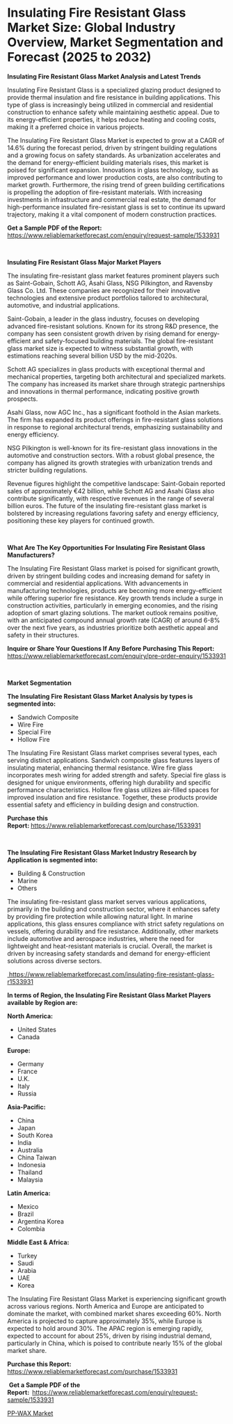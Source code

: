 <p><h1>Insulating Fire Resistant Glass Market Size: Global Industry Overview, Market Segmentation and Forecast (2025 to 2032)</h1></p><p><strong>Insulating Fire Resistant Glass Market Analysis and Latest Trends</strong></p>
<p><p>Insulating Fire Resistant Glass is a specialized glazing product designed to provide thermal insulation and fire resistance in building applications. This type of glass is increasingly being utilized in commercial and residential construction to enhance safety while maintaining aesthetic appeal. Due to its energy-efficient properties, it helps reduce heating and cooling costs, making it a preferred choice in various projects.</p><p>The Insulating Fire Resistant Glass Market is expected to grow at a CAGR of 14.6% during the forecast period, driven by stringent building regulations and a growing focus on safety standards. As urbanization accelerates and the demand for energy-efficient building materials rises, this market is poised for significant expansion. Innovations in glass technology, such as improved performance and lower production costs, are also contributing to market growth. Furthermore, the rising trend of green building certifications is propelling the adoption of fire-resistant materials. With increasing investments in infrastructure and commercial real estate, the demand for high-performance insulated fire-resistant glass is set to continue its upward trajectory, making it a vital component of modern construction practices.</p></p>
<p><strong>Get a Sample PDF of the Report:&nbsp;</strong> <a href="https://www.reliablemarketforecast.com/enquiry/request-sample/1533931?utm_campaign=1890&utm_medium=2&utm_source=Github&utm_content=ia&utm_term=02022025&utm_id=insulating-fire-resistant-glass">https://www.reliablemarketforecast.com/enquiry/request-sample/1533931</a></p>
<p>&nbsp;</p>
<p><strong>Insulating Fire Resistant Glass Major Market Players</strong></p>
<p><p>The insulating fire-resistant glass market features prominent players such as Saint-Gobain, Schott AG, Asahi Glass, NSG Pilkington, and Ravensby Glass Co. Ltd. These companies are recognized for their innovative technologies and extensive product portfolios tailored to architectural, automotive, and industrial applications.</p><p>Saint-Gobain, a leader in the glass industry, focuses on developing advanced fire-resistant solutions. Known for its strong R&D presence, the company has seen consistent growth driven by rising demand for energy-efficient and safety-focused building materials. The global fire-resistant glass market size is expected to witness substantial growth, with estimations reaching several billion USD by the mid-2020s.</p><p>Schott AG specializes in glass products with exceptional thermal and mechanical properties, targeting both architectural and specialized markets. The company has increased its market share through strategic partnerships and innovations in thermal performance, indicating positive growth prospects.</p><p>Asahi Glass, now AGC Inc., has a significant foothold in the Asian markets. The firm has expanded its product offerings in fire-resistant glass solutions in response to regional architectural trends, emphasizing sustainability and energy efficiency.</p><p>NSG Pilkington is well-known for its fire-resistant glass innovations in the automotive and construction sectors. With a robust global presence, the company has aligned its growth strategies with urbanization trends and stricter building regulations.</p><p>Revenue figures highlight the competitive landscape: Saint-Gobain reported sales of approximately €42 billion, while Schott AG and Asahi Glass also contribute significantly, with respective revenues in the range of several billion euros. The future of the insulating fire-resistant glass market is bolstered by increasing regulations favoring safety and energy efficiency, positioning these key players for continued growth.</p></p>
<p>&nbsp;</p>
<p><strong>What Are The Key Opportunities For Insulating Fire Resistant Glass Manufacturers?</strong></p>
<p><p>The Insulating Fire Resistant Glass market is poised for significant growth, driven by stringent building codes and increasing demand for safety in commercial and residential applications. With advancements in manufacturing technologies, products are becoming more energy-efficient while offering superior fire resistance. Key growth trends include a surge in construction activities, particularly in emerging economies, and the rising adoption of smart glazing solutions. The market outlook remains positive, with an anticipated compound annual growth rate (CAGR) of around 6-8% over the next five years, as industries prioritize both aesthetic appeal and safety in their structures.</p></p>
<p><strong>Inquire or Share Your Questions If Any Before Purchasing This Report:</strong> <a href="https://www.reliablemarketforecast.com/enquiry/pre-order-enquiry/1533931?utm_campaign=1890&utm_medium=2&utm_source=Github&utm_content=ia&utm_term=02022025&utm_id=insulating-fire-resistant-glass">https://www.reliablemarketforecast.com/enquiry/pre-order-enquiry/1533931</a></p>
<p>&nbsp;</p>
<p><strong>Market Segmentation</strong></p>
<p><strong>The Insulating Fire Resistant Glass Market Analysis by types is segmented into:</strong></p>
<p><ul><li>Sandwich Composite</li><li>Wire Fire</li><li>Special Fire</li><li>Hollow Fire</li></ul></p>
<p><p>The Insulating Fire Resistant Glass market comprises several types, each serving distinct applications. Sandwich composite glass features layers of insulating material, enhancing thermal resistance. Wire fire glass incorporates mesh wiring for added strength and safety. Special fire glass is designed for unique environments, offering high durability and specific performance characteristics. Hollow fire glass utilizes air-filled spaces for improved insulation and fire resistance. Together, these products provide essential safety and efficiency in building design and construction.</p></p>
<p><strong>Purchase this Report:&nbsp;</strong><a href="https://www.reliablemarketforecast.com/purchase/1533931?utm_campaign=1890&utm_medium=2&utm_source=Github&utm_content=ia&utm_term=02022025&utm_id=insulating-fire-resistant-glass">https://www.reliablemarketforecast.com/purchase/1533931</a></p>
<p>&nbsp;</p>
<p><strong>The Insulating Fire Resistant Glass Market Industry Research by Application is segmented into:</strong></p>
<p><ul><li>Building & Construction</li><li>Marine</li><li>Others</li></ul></p>
<p><p>The insulating fire-resistant glass market serves various applications, primarily in the building and construction sector, where it enhances safety by providing fire protection while allowing natural light. In marine applications, this glass ensures compliance with strict safety regulations on vessels, offering durability and fire resistance. Additionally, other markets include automotive and aerospace industries, where the need for lightweight and heat-resistant materials is crucial. Overall, the market is driven by increasing safety standards and demand for energy-efficient solutions across diverse sectors.</p></p>
<p><a href="https://www.reliablemarketforecast.com/insulating-fire-resistant-glass-r1533931?utm_campaign=1890&utm_medium=2&utm_source=Github&utm_content=ia&utm_term=02022025&utm_id=insulating-fire-resistant-glass">&nbsp;https://www.reliablemarketforecast.com/insulating-fire-resistant-glass-r1533931</a></p>
<p><strong>In terms of Region, the Insulating Fire Resistant Glass Market Players available by Region are:</strong></p>
<p>
    <p> <strong> North America: </strong>
        <ul>
            <li>United States</li>
            <li>Canada</li>
        </ul>
        </p> 
    <p> <strong> Europe: </strong>
        <ul>
            <li>Germany</li>
            <li>France</li>
            <li>U.K.</li>
            <li>Italy</li>
            <li>Russia</li>
        </ul>
        </p> 
    <p> <strong> Asia-Pacific: </strong>
        <ul>
            <li>China</li>
            <li>Japan</li>
            <li>South Korea</li>
            <li>India</li>
            <li>Australia</li>
            <li>China Taiwan</li>
            <li>Indonesia</li>
            <li>Thailand</li>
            <li>Malaysia</li>
        </ul>
        </p> 
    <p> <strong> Latin America: </strong>
        <ul>
            <li>Mexico</li>
            <li>Brazil</li>
            <li>Argentina Korea</li>
            <li>Colombia</li>
        </ul>
        </p> 
    <p> <strong> Middle East & Africa: </strong>
        <ul>
            <li>Turkey</li>
            <li>Saudi</li>
            <li>Arabia</li>
            <li>UAE</li>
            <li>Korea</li>
        </ul>
    </p>
    </p>
<p><p>The Insulating Fire Resistant Glass Market is experiencing significant growth across various regions. North America and Europe are anticipated to dominate the market, with combined market shares exceeding 60%. North America is projected to capture approximately 35%, while Europe is expected to hold around 30%. The APAC region is emerging rapidly, expected to account for about 25%, driven by rising industrial demand, particularly in China, which is poised to contribute nearly 15% of the global market share.</p></p>
<p><strong>Purchase this Report: </strong><a href="https://www.reliablemarketforecast.com/purchase/1533931?utm_campaign=1890&utm_medium=2&utm_source=Github&utm_content=ia&utm_term=02022025&utm_id=insulating-fire-resistant-glass">https://www.reliablemarketforecast.com/purchase/1533931</a></p>
<p>&nbsp;<strong>Get a Sample PDF of the Report:&nbsp;&nbsp;</strong><a href="https://www.reliablemarketforecast.com/enquiry/request-sample/1533931?utm_campaign=1890&utm_medium=2&utm_source=Github&utm_content=ia&utm_term=02022025&utm_id=insulating-fire-resistant-glass">https://www.reliablemarketforecast.com/enquiry/request-sample/1533931</a></p>
<p><strong></strong></p>
<p><p><a href="https://github.com/lylyparadise/Market-Research-Report-List-5/blob/main/pp-wax-market.md?utm_campaign=1890&utm_medium=2&utm_source=Github&utm_content=ia&utm_term=02022025&utm_id=insulating-fire-resistant-glass">PP-WAX Market</a></p></p>